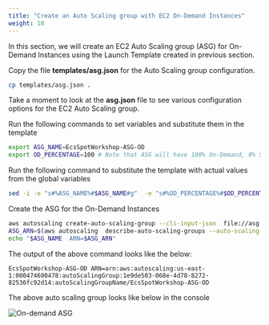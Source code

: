 ```yaml
---
title: "Create an Auto Scaling group with EC2 On-Demand Instances"
weight: 10
---
```


In this section, we will create an EC2 Auto Scaling group (ASG) for On-Demand Instances using the Launch Template created in previous section.

Copy the file  **templates/asg.json** for the Auto Scaling group configuration.

```bash
cp templates/asg.json .
```

Take a moment to look at the **asg.json** file to see various configuration options for the EC2 Auto Scaling group.

Run the following commands to set variables and substitute them in the template

```bash
export ASG_NAME=EcsSpotWorkshop-ASG-OD
export OD_PERCENTAGE=100 # Note that ASG will have 100% On-Demand, 0% Spot
```

Run the following command to substitute the template with actual values from the global variables

```bash
sed -i -e "s#%ASG_NAME%#$ASG_NAME#g"  -e "s#%OD_PERCENTAGE%#$OD_PERCENTAGE#g" -e "s#%PUBLIC_SUBNET_LIST%#$VPCPublicSubnets#g" -e "s#%LT_ID%#$LaunchTemplateId#g"  asg.json
```

Create the ASG for the On-Demand Instances
```bash
aws autoscaling create-auto-scaling-group --cli-input-json  file://asg.json
ASG_ARN=$(aws autoscaling  describe-auto-scaling-groups --auto-scaling-group-name $ASG_NAME | jq -r '.AutoScalingGroups[0].AutoScalingGroupARN')
echo "$ASG_NAME  ARN=$ASG_ARN"
```
The output of the above command looks like the below:
```plaintext
EcsSpotWorkshop-ASG-OD ARN=arn:aws:autoscaling:us-east-1:000474600478:autoScalingGroup:1e9de503-068e-4d78-8272-82536fc92d14:autoScalingGroupName/EcsSpotWorkshop-ASG-OD 
```
The above auto scaling group looks like below in the console

![On-demand ASG](/images/ecs-spot-capacity-providers/21.png)